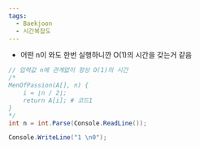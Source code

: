 ```yaml
---
tags:
  - Baekjoon
  - 시간복잡도
---
```

- 어떤 n이 와도 한번 실행하니깐 O(1)의 시간을 갖는거 같음
```C#
// 입력값 n에 관계없이 항상 O(1)의 시간
/*
MenOfPassion(A[], n) {
    i = ⌊n / 2⌋;
    return A[i]; # 코드1
}
*/
int n = int.Parse(Console.ReadLine());

Console.WriteLine("1 \n0");

```

